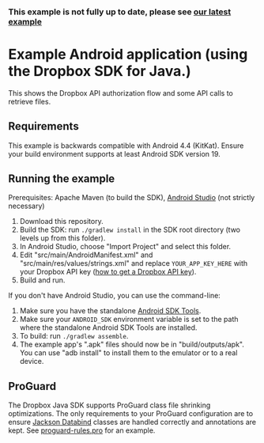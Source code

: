 ### This example is not fully up to date, please see [our latest example](../DropboxAndroid)

# Example Android application (using the Dropbox SDK for Java.)

This shows the Dropbox API authorization flow and some API calls to retrieve files.

## Requirements

This example is backwards compatible with Android 4.4 (KitKat). Ensure your build environment supports at least Android SDK version 19.

## Running the example

Prerequisites: Apache Maven (to build the SDK), [Android Studio](http://developer.android.com/sdk/installing/) (not strictly necessary)

1. Download this repository.
2. Build the SDK: run `./gradlew install` in the SDK root directory (two levels up from this folder).
3. In Android Studio, choose "Import Project" and select this folder.
4. Edit "src/main/AndroidManifest.xml" and "src/main/res/values/strings.xml" and replace `YOUR_APP_KEY_HERE` with your Dropbox API key ([how to get a Dropbox API key](../../ReadMe.md#get-a-dropbox-api-key)).
5. Build and run.

If you don't have Android Studio, you can use the command-line:

1. Make sure you have the standalone [Android SDK Tools](http://developer.android.com/sdk/installing/).
2. Make sure your `ANDROID_SDK` environment variable is set to the path where the standalone Android SDK Tools are installed.
3. To build: run `./gradlew assemble`.
4. The example app's ".apk" files should now be in "build/outputs/apk".  You can use "adb install" to install them to the emulator or to a real device.

## ProGuard

The Dropbox Java SDK supports ProGuard class file shrinking optimizations. The only requirements to
your ProGuard configuration are to ensure [Jackson Databind](https://github.com/FasterXML/jackson-databind)
classes are handled correctly and annotations are kept. See [proguard-rules.pro](proguard-rules.pro) for an example.
